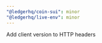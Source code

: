 ```yaml
---
"@ledgerhq/coin-sui": minor
"@ledgerhq/live-env": minor
---
```


Add client version to HTTP headers
